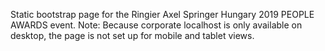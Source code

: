 Static bootstrap page for the Ringier Axel Springer Hungary 2019 PEOPLE AWARDS event.
Note: Because corporate localhost is only available on desktop, the page is not set up for mobile and tablet views.
